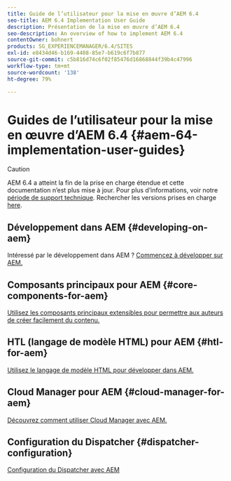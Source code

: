 ```yaml
---
title: Guide de l’utilisateur pour la mise en œuvre d’AEM 6.4
seo-title: AEM 6.4 Implementation User Guide
description: Présentation de la mise en œuvre d’AEM 6.4
seo-description: An overview of how to implement AEM 6.4
contentOwner: bohnert
products: SG_EXPERIENCEMANAGER/6.4/SITES
exl-id: e8434d46-b169-4408-85e7-b619c6f7b877
source-git-commit: c5b816d74c6f02f85476d16868844f39b4c47996
workflow-type: tm+mt
source-wordcount: '138'
ht-degree: 79%

---
```


# Guides de l’utilisateur pour la mise en œuvre d’AEM 6.4 {#aem-64-implementation-user-guides}

>[!CAUTION]
>
>AEM 6.4 a atteint la fin de la prise en charge étendue et cette documentation n’est plus mise à jour. Pour plus d’informations, voir notre [période de support technique](https://helpx.adobe.com/fr/support/programs/eol-matrix.html). Rechercher les versions prises en charge [here](https://experienceleague.adobe.com/docs/?lang=fr).

## Développement dans AEM {#developing-on-aem}

Intéressé par le développement dans AEM ? [Commencez à développer sur AEM.](/help/sites-developing/home.md)

## Composants principaux pour AEM {#core-components-for-aem}

[Utilisez les composants principaux extensibles pour permettre aux auteurs de créer facilement du contenu.](https://experienceleague.adobe.com/docs/experience-manager-core-components/using/introduction.html?lang=fr)

## HTL (langage de modèle HTML) pour AEM {#htl-for-aem}

[Utilisez le langage de modèle HTML pour développer dans AEM.](https://experienceleague.adobe.com/docs/experience-manager-htl/using/overview.html?lang=fr)

## Cloud Manager pour AEM {#cloud-manager-for-aem}

[Découvrez comment utiliser Cloud Manager avec AEM.](https://experienceleague.adobe.com/docs/experience-manager-cloud-manager/using/introduction-to-cloud-manager.html?lang=fr)

## Configuration du Dispatcher {#dispatcher-configuration}

[Configuration du Dispatcher avec AEM](https://experienceleague.adobe.com/docs/experience-manager-dispatcher/using/dispatcher.html?lang=fr)
